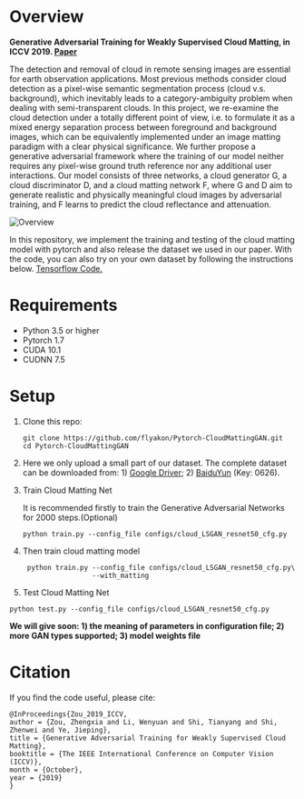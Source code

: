 # Overview

__Generative Adversarial Training for Weakly Supervised Cloud Matting, in ICCV 2019. [Paper](<http://openaccess.thecvf.com/content_ICCV_2019/papers/Zou_Generative_Adversarial_Training_for_Weakly_Supervised_Cloud_Matting_ICCV_2019_paper.pdf>)__

The detection and removal of cloud in remote sensing images are essential for earth observation applications. Most previous methods consider cloud detection as a pixel-wise semantic segmentation process (cloud v.s. background), which inevitably leads to a category-ambiguity problem when dealing with semi-transparent clouds. In this project, we re-examine the cloud detection under a totally different point of view, i.e. to formulate it as a mixed energy separation process between foreground and background images, which can be equivalently implemented under an image matting paradigm with a clear physical significance. We further propose a generative adversarial framework where the training of our model neither requires any pixel-wise ground truth reference nor any additional user interactions. Our model consists of three networks, a cloud generator G, a cloud discriminator D, and a cloud matting network F, where G and D aim to generate realistic and physically meaningful cloud images by adversarial training, and F learns to predict the cloud reflectance and attenuation. 

![Overview](fig/overview.png)

In this repository, we implement the training and testing of the cloud matting model with pytorch and also release the dataset we used in our paper. With the code, you can also try on your own dataset by following the instructions below. [Tensorflow Code.](https://github.com/flyakon/CloudMattingGAN.git)

# Requirements

- Python 3.5 or higher
- Pytorch 1.7
- CUDA 10.1
- CUDNN 7.5


# Setup

1. Clone this repo:

   ```
   git clone https://github.com/flyakon/Pytorch-CloudMattingGAN.git
   cd Pytorch-CloudMattingGAN
   ```

2. Here we only upload a small part of our dataset. The complete dataset can be downloaded from: 1) [Google Driver](https://drive.google.com/open?id=1MIBstoZI1hJ2Rio2CP5Gq1KLJ0IVC1Rd); 2) [BaiduYun](https://pan.baidu.com/s/17Lfh5LpXrTsxkwFdoi_Jhw) (Key: 0626).


3. Train Cloud Matting Net

   It is recommended firstly to train the Generative Adversarial Networks for 2000 steps.(Optional)

   ``````shell
   python train.py --config_file configs/cloud_LSGAN_resnet50_cfg.py
   ``````

4. Then train cloud matting model

   ``````shell
	python train.py --config_file configs/cloud_LSGAN_resnet50_cfg.py\
   					--with_matting
   ``````

5. Test Cloud Matting Net

``````shell
python test.py --config_file configs/cloud_LSGAN_resnet50_cfg.py
``````

**We will give soon: 1) the meaning of parameters in configuration file; 2) more GAN types supported; 3) model weights file**

# Citation

If you find the code useful, please cite:

``````
@InProceedings{Zou_2019_ICCV,
author = {Zou, Zhengxia and Li, Wenyuan and Shi, Tianyang and Shi, Zhenwei and Ye, Jieping},
title = {Generative Adversarial Training for Weakly Supervised Cloud Matting},
booktitle = {The IEEE International Conference on Computer Vision (ICCV)},
month = {October},
year = {2019}
}
``````

